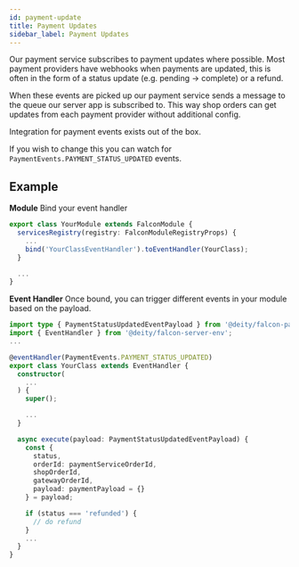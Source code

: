 ```yaml
---
id: payment-update
title: Payment Updates
sidebar_label: Payment Updates
---
```


Our payment service subscribes to payment updates where possible. Most payment providers have webhooks when payments are updated, this is often in the form of a status update (e.g. pending -> complete) or a refund.

When these events are picked up our payment service sends a message to the queue our server app is subscribed to. This way shop orders can get updates from each payment provider without additional config.

Integration for payment events exists out of the box.

If you wish to change this you can watch for `PaymentEvents.PAYMENT_STATUS_UPDATED` events.

## Example

**Module**
Bind your event handler

```ts
export class YourModule extends FalconModule {
  servicesRegistry(registry: FalconModuleRegistryProps) {
    ...
    bind('YourClassEventHandler').toEventHandler(YourClass);
  }

  ...
}
```

**Event Handler**
Once bound, you can trigger different events in your module based on the payload.

```ts
import type { PaymentStatusUpdatedEventPayload } from '@deity/falcon-payment-extension';
import { EventHandler } from '@deity/falcon-server-env';
...

@eventHandler(PaymentEvents.PAYMENT_STATUS_UPDATED)
export class YourClass extends EventHandler {
  constructor(
    ...
  ) {
    super();

    ...
  }

  async execute(payload: PaymentStatusUpdatedEventPayload) {
    const {
      status,
      orderId: paymentServiceOrderId,
      shopOrderId,
      gatewayOrderId,
      payload: paymentPayload = {}
    } = payload;

    if (status === 'refunded') {
      // do refund
    }
    ...
  }
}

```

